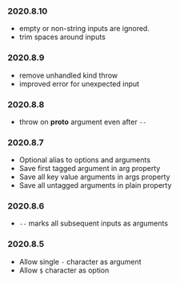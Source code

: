 ### 2020.8.10

* empty or non-string inputs are ignored.
* trim spaces around inputs

### 2020.8.9

* remove unhandled kind throw
* improved error for unexpected input

### 2020.8.8

* throw on __proto__ argument even after `--`

### 2020.8.7

* Optional alias to options and arguments
* Save first tagged argument in arg property
* Save all key value arguments in args property
* Save all untagged arguments in plain property

### 2020.8.6

* `--` marks all subsequent inputs as arguments

### 2020.8.5

* Allow single `-` character as argument
* Allow `$` character as option